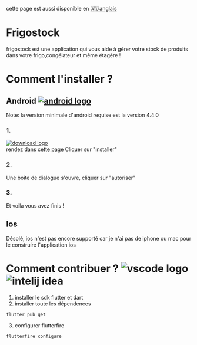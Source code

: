 cette page est aussi disponible en [🇦🇺anglais](README_en.md)
# Frigostock
frigostock est une application qui vous aide à gérer votre stock de produits dans votre frigo,congélateur et même étagère !
# Comment l'installer ?
## Android [![android logo](https://img.shields.io/badge/Android-3DDC84?style=for-the-badge&logo=android&logoColor=white)](https://github.com/frigostock/app/releases/latest/download/app-release.apk)
Note: la version minimale d'android requise est la version 4.4.0
### 1.
[![download logo](https://img.shields.io/badge/F%20Droid-1976D2?style=for-the-badge&logo=f-droid&logoColor=white)](https://github.com/frigostock/app/releases/latest/download/app-release.apk)\
rendez dans [cette page]("https://github.com/frigostock/app/releases/latest/download/app-release.apk")
Cliquer sur "installer"
### 2.
Une boite de dialogue s'ouvre, cliquer sur "autoriser"
### 3.
Et voila vous avez finis !
## Ios
Désolé, ios n'est pas encore supporté car je n'ai pas de iphone ou mac pour le construire l'application ios

# Comment contribuer ? ![vscode logo](https://img.shields.io/badge/Visual_Studio_Code-0078D4?style=for-the-badge&logo=visual%20studio%20code&logoColor=white) ![intelij idea](https://img.shields.io/badge/IntelliJ_IDEA-000000.svg?style=for-the-badge&logo=intellij-idea&logoColor=white)

1. installer le sdk flutter et dart
2. installer toute les dépendences
```bash
flutter pub get
```
3. configurer flutterfire
```bash
flutterfire configure
```
